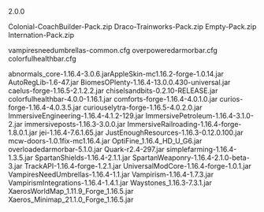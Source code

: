 2.0.0

Colonial-CoachBuilder-Pack.zip
Draco-Trainworks-Pack.zip
Empty-Pack.zip
Internation-Pack.zip

vampiresneedumbrellas-common.cfg
overpoweredarmorbar.cfg
colorfulhealthbar.cfg

abnormals_core-1.16.4-3.0.6.jarAppleSkin-mc1.16.2-forge-1.0.14.jar
AutoRegLib-1.6-47.jar
BiomesOPlenty-1.16.4-13.0.0.430-universal.jar
caelus-forge-1.16.5-2.1.2.2.jar
chiselsandbits-0.2.10-RELEASE.jar
colorfulhealthbar-4.0.0-1.16.1.jar
comforts-forge-1.16.4-4.0.1.0.jar
curios-forge-1.16.4-4.0.3.5.jar
curiouselytra-forge-1.16.5-4.0.2.0.jar
ImmersiveEngineering-1.16.4-4.1.2-129.jar
ImmersivePetroleum-1.16.4-3.1.0-2.jar
immersiveposts-1.16.3-3.0.0.jar
ImmersiveRailroading-1.16.4-forge-1.8.0.1.jar
jei-1.16.4-7.6.1.65.jar
JustEnoughResources-1.16.3-0.12.0.100.jar
mcw-doors-1.0.1fix-mc1.16.4.jar
OptiFine_1.16.4_HD_U_G6.jar
overloadedarmorbar-5.1.0.jar
Quark-r2.4-297.jar
simplefarming-1.16.4-1.3.5.jar
SpartanShields-1.16.4-2.1.1.jar
SpartanWeaponry-1.16.4-2.1.0-beta-3.jar
TrackAPI-1.16.4-forge-1.2.1.jar
UniversalModCore-1.16.4-forge-1.0.1.jar
VampiresNeedUmbrellas-1.16.4-1.1.jar
Vampirism-1.16.4-1.7.3.jar
VampirismIntegrations-1.16.4-1.4.1.jar
Waystones_1.16.3-7.3.1.jar
XaerosWorldMap_1.11.9_Forge_1.16.5.jar
Xaeros_Minimap_21.1.0_Forge_1.16.5.jar